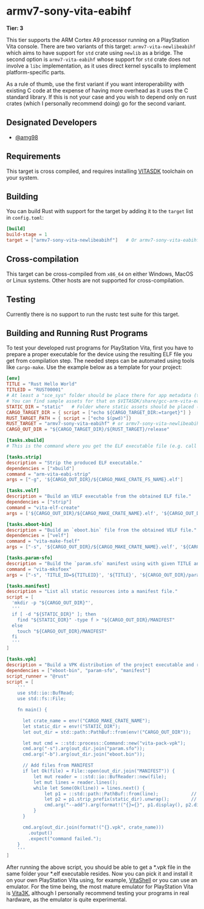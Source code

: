 # armv7-sony-vita-eabihf

**Tier: 3**

This tier supports the ARM Cortex A9 processor running on a PlayStation Vita console. There are two variants of this target: `armv7-vita-newlibeabihf` which aims to have support for `std` crate using `newlib` as a bridge. The second option is `armv7-vita-eabihf` whose support for `std` crate does not involve a `libc` implementation, as it uses direct kernel syscalls to implement platform-specific parts.

As a rule of thumb, use the first variant if you want interoperability with existing C code at the expense of having more overhead as it uses the C standard library. If this is not your case and you wish to depend only on rust crates (which I personally recommend doing) go for the second variant.

## Designated Developers

* [@amg98](https://github.com/amg98)

## Requirements

This target is cross compiled, and requires installing [VITASDK](https://vitasdk.org/) toolchain on your system.

## Building

You can build Rust with support for the target by adding it to the `target`
list in `config.toml`:

```toml
[build]
build-stage = 1
target = ["armv7-sony-vita-newlibeabihf"]   # Or armv7-sony-vita-eabihf
```

## Cross-compilation

This target can be cross-compiled from `x86_64` on either Windows, MacOS or Linux systems. Other hosts are not supported for cross-compilation.

## Testing

Currently there is no support to run the rustc test suite for this target.

## Building and Running Rust Programs

To test your developed rust programs for PlayStation Vita, first you have to prepare a proper executable for the device using the resulting ELF file you get from compilation step. The needed steps can be automated using tools like `cargo-make`. Use the example below as a template for your project:

```toml
[env]
TITLE = "Rust Hello World"
TITLEID = "RUST00001"
# At least a "sce_sys" folder should be place there for app metadata (title, icons, description...)
# You can find sample assets for that on $VITASDK/share/gcc-arm-vita-eabi/samples/hello_world/sce_sys/
STATIC_DIR = "static"   # Folder where static assets should be placed (sce_sys folder is at $STATIC_DIR/sce_sys)
CARGO_TARGET_DIR = { script = ["echo ${CARGO_TARGET_DIR:=target}"] }
RUST_TARGET_PATH = { script = ["echo $(pwd)"]}
RUST_TARGET = "armv7-sony-vita-eabihf" # or armv7-sony-vita-newlibeabihf
CARGO_OUT_DIR = "${CARGO_TARGET_DIR}/${RUST_TARGET}/release"

[tasks.xbuild]
# This is the command where you get the ELF executable file (e.g. call to cargo build)

[tasks.strip]
description = "Strip the produced ELF executable."
dependencies = ["xbuild"]
command = "arm-vita-eabi-strip"
args = ["-g", '${CARGO_OUT_DIR}/${CARGO_MAKE_CRATE_FS_NAME}.elf']

[tasks.velf]
description = "Build an VELF executable from the obtained ELF file."
dependencies = ["strip"]
command = "vita-elf-create"
args = ['${CARGO_OUT_DIR}/${CARGO_MAKE_CRATE_NAME}.elf', '${CARGO_OUT_DIR}/${CARGO_MAKE_CRATE_NAME}.velf']

[tasks.eboot-bin]
description = "Build an `eboot.bin` file from the obtained VELF file."
dependencies = ["velf"]
command = "vita-make-fself"
args = ["-s", '${CARGO_OUT_DIR}/${CARGO_MAKE_CRATE_NAME}.velf', '${CARGO_OUT_DIR}/eboot.bin']

[tasks.param-sfo]
description = "Build the `param.sfo` manifest using with given TITLE and TITLEID."
command = "vita-mksfoex"
args = ["-s", 'TITLE_ID=${TITLEID}', '${TITLE}', '${CARGO_OUT_DIR}/param.sfo']

[tasks.manifest]
description = "List all static resources into a manifest file."
script = [
  'mkdir -p "${CARGO_OUT_DIR}"',
  '''
  if [ -d "${STATIC_DIR}" ]; then
    find "${STATIC_DIR}" -type f > "${CARGO_OUT_DIR}/MANIFEST"
  else
    touch "${CARGO_OUT_DIR}/MANIFEST"
  fi
  '''
]

[tasks.vpk]
description = "Build a VPK distribution of the project executable and resources."
dependencies = ["eboot-bin", "param-sfo", "manifest"]
script_runner = "@rust"
script = [
    '''
    use std::io::BufRead;
    use std::fs::File;

    fn main() {

      let crate_name = env!("CARGO_MAKE_CRATE_NAME");
      let static_dir = env!("STATIC_DIR");
      let out_dir = std::path::PathBuf::from(env!("CARGO_OUT_DIR"));

      let mut cmd = ::std::process::Command::new("vita-pack-vpk");
      cmd.arg("-s").arg(out_dir.join("param.sfo"));
      cmd.arg("-b").arg(out_dir.join("eboot.bin"));

      // Add files from MANIFEST
      if let Ok(file) = File::open(out_dir.join("MANIFEST")) {
          let mut reader = ::std::io::BufReader::new(file);
          let mut lines = reader.lines();
          while let Some(Ok(line)) = lines.next() {
              let p1 = ::std::path::PathBuf::from(line);            // path on FS
              let p2 = p1.strip_prefix(static_dir).unwrap();        // path in VPK
              cmd.arg("--add").arg(format!("{}={}", p1.display(), p2.display()));
          }
      }

      cmd.arg(out_dir.join(format!("{}.vpk", crate_name)))
        .output()
        .expect("command failed.");
    }
    '''
]
```

After running the above script, you should be able to get a *.vpk file in the same folder your *.elf executable resides. Now you can pick it and install it on your own PlayStation Vita using, for example, [VitaShell](https://github.com/TheOfficialFloW/VitaShell/releases) or you can use an emulator. For the time being, the most mature emulator for PlayStation Vita is [Vita3K](https://vita3k.org/), although I personally recommend testing your programs in real hardware, as the emulator is quite experimental.
